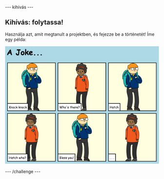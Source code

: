 \--- kihívás \---

## Kihívás: folytassa!

Használja azt, amit megtanult a projektben, és fejezze be a történetét! Íme egy példa:

![screenshot](images/story-final.png)

\--- /challenge \---